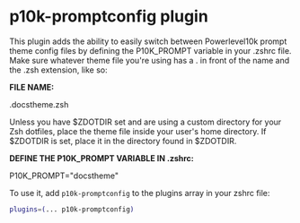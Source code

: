 # p10k-promptconfig plugin

This plugin adds the ability to easily switch between Powerlevel10k prompt theme config files by defining the P10K_PROMPT variable in your .zshrc file. Make sure whatever theme file you're using has a . in front of the name and the .zsh extension, like so:

**FILE NAME:**

.docstheme.zsh

Unless you have $ZDOTDIR set and are using a custom directory for your Zsh dotfiles, place the theme file inside your user's home directory. If $ZDOTDIR is set, place it in the directory found in $ZDOTDIR.

**DEFINE THE P10K_PROMPT VARIABLE IN .zshrc:**

P10K_PROMPT="docstheme"

To use it, add `p10k-promptconfig` to the plugins array in your zshrc file:

```zsh
plugins=(... p10k-promptconfig)
```

